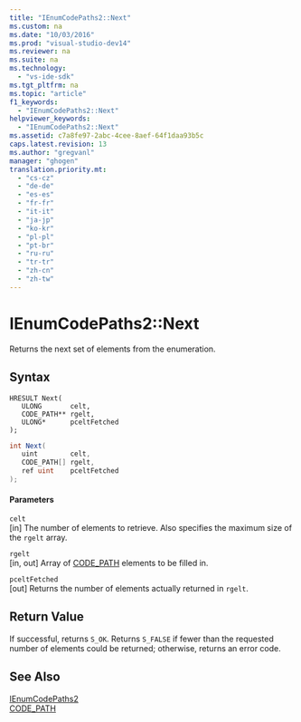 ```yaml
---
title: "IEnumCodePaths2::Next"
ms.custom: na
ms.date: "10/03/2016"
ms.prod: "visual-studio-dev14"
ms.reviewer: na
ms.suite: na
ms.technology: 
  - "vs-ide-sdk"
ms.tgt_pltfrm: na
ms.topic: "article"
f1_keywords: 
  - "IEnumCodePaths2::Next"
helpviewer_keywords: 
  - "IEnumCodePaths2::Next"
ms.assetid: c7a8fe97-2abc-4cee-8aef-64f1daa93b5c
caps.latest.revision: 13
ms.author: "gregvanl"
manager: "ghogen"
translation.priority.mt: 
  - "cs-cz"
  - "de-de"
  - "es-es"
  - "fr-fr"
  - "it-it"
  - "ja-jp"
  - "ko-kr"
  - "pl-pl"
  - "pt-br"
  - "ru-ru"
  - "tr-tr"
  - "zh-cn"
  - "zh-tw"
---
```

# IEnumCodePaths2::Next
Returns the next set of elements from the enumeration.  
  
## Syntax  
  
```cpp#  
HRESULT Next(  
   ULONG       celt,  
   CODE_PATH** rgelt,  
   ULONG*      pceltFetched  
);  
```  
  
```c#  
int Next(  
   uint        celt,  
   CODE_PATH[] rgelt,  
   ref uint    pceltFetched  
);  
```  
  
#### Parameters  
 `celt`  
 [in] The number of elements to retrieve. Also specifies the maximum size of the `rgelt` array.  
  
 `rgelt`  
 [in, out] Array of [CODE_PATH](../extensibility/code_path.md) elements to be filled in.  
  
 `pceltFetched`  
 [out] Returns the number of elements actually returned in `rgelt`.  
  
## Return Value  
 If successful, returns `S_OK`. Returns `S_FALSE` if fewer than the requested number of elements could be returned; otherwise, returns an error code.  
  
## See Also  
 [IEnumCodePaths2](../extensibility/ienumcodepaths2.md)   
 [CODE_PATH](../extensibility/code_path.md)